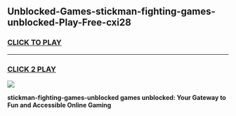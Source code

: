
## Unblocked-Games-stickman-fighting-games-unblocked-Play-Free-cxi28
<h3>
<a href="https://premium76.site?title=stickman-fighting-games-unblocked&ref=18A">CLICK TO PLAY</a></h3>
<hr>

<h3>
<a href="https://premium76.site?title=stickman-fighting-games-unblocked&ref=18A">CLICK 2 PLAY</a>
  
</h3>

<a href="https://premium76.site?title=stickman-fighting-games-unblocked&ref=18A"><img src="https://clearcache.store/games.png"></a>


**stickman-fighting-games-unblocked games unblocked: Your Gateway to Fun and Accessible Online Gaming**
